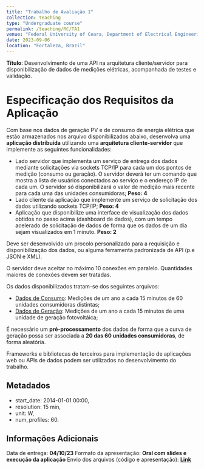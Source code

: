 ```yaml
---
title: "Trabalho de Avaliação 1"
collection: teaching
type: "Undergraduate course"
permalink: /teaching/RC/TA1
venue: "Federal University of Ceara, Department of Electrical Engineering"
date: 2023-09-06
location: "Fortaleza, Brazil"
---
```


**Título**: Desenvolvimento de uma API na arquitetura cliente/servidor para disponibilização de dados de medições elétricas, acompanhada de testes e validação.

# Especificação dos Requisitos da Aplicação

Com base nos dados de geração PV e de consumo de energia elétrica que estão armazenados nos arquivo disponibilizados abaixo, desenvolva uma **aplicação distribuída** utilizando uma **arquitetura cliente-servidor** que implemente as seguintes funcionalidades:

- Lado servidor que implementa um serviço de entrega dos dados mediante solicitações via sockets TCP/IP para cada um dos pontos de medição (consumo ou geração). O servidor deverá ter um comando que mostra a lista de usuários conectados ao serviço e o endereço IP de cada um. O servidor só disponibilizará o valor de medição mais recente para cada uma das unidades consumidoras; **Peso: 4**
- Lado cliente da aplicação que implemente um serviço de solicitação dos dados utilizando sockets TCP/IP; **Peso: 4**
- Aplicação que disponibilize uma interface de visualização dos dados obtidos no passo acima (dashboard de dados), com um tempo acelerado de solicitação de dados de forma que os dados de um dia sejam visualizados em 1 minuto. **Peso: 2**

Deve ser desenvolvido um procolo personalizado para a requisição e disponibilização dos dados, ou alguma ferramenta padronizada de API (p.e JSON e XML).

O servidor deve aceitar no máximo 10 conexões em paralelo. Quantidades maiores de conexões devem ser tratadas.

Os dados disponibilizados tratam-se dos seguintes arquivos:
- [Dados de Consumo](https://drive.google.com/file/d/1LjLFxxQkHeu7ApfvR0daAgdUrcewzSiL/view?usp=sharing): Medições de um ano a cada 15 minutos de 60 unidades consumidoras distintas;
- [Dados de Geração](https://drive.google.com/file/d/1cQXQLxY50Yu34i_abmkK49cDJz52OWX7/view?usp=sharing): Medições de um ano a cada 15 minutos de uma unidade de geração fotovoltáica;

É necessário um **pré-processamento** dos dados de forma que a curva de geração possa ser associada a **20 das 60 unidades consumidoras**, de forma aleatória.

Frameworks e bibliotecas de terceiros para implementação de aplicações web ou APIs de dados podem ser utilizados no desenvolvimento do trabalho.

## Metadados

- start_date: 2014-01-01 00:00,
- resolution: 15 min,
- unit: W, 
- num_profiles: 60.

## Informações Adicionais

Data de entrega: **04/10/23**
Formato da apresentação: **Oral com slides e execução da aplicação**
Envio dos arquivos (código e apresentação): **[Link](http://forms.google.com)**
